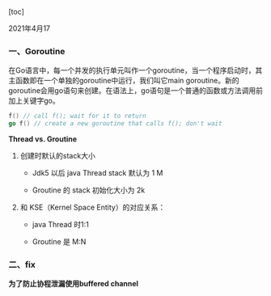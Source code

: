 [toc]

2021年4月17

### 一、Goroutine

在Go语言中，每一个并发的执行单元叫作一个goroutine，当一个程序启动时，其主函数即在一个单独的goroutine中运行，我们叫它main goroutine。新的 goroutine会用go语句来创建。在语法上，go语句是一个普通的函数或方法调用前加上关键字go。

```go
f() // call f(); wait for it to return
go f() // create a new goroutine that calls f(); don't wait
```

**Thread vs. Groutine**

1. 创建时默认的stack大小

   - Jdk5 以后 java Thread stack 默认为 1 M

   - Groutine 的 stack 初始化大小为 2k

2. 和 KSE（Kernel Space Entity）的对应关系：

   - java Thread 时1:1

   - Groutine 是 M:N



### 二、fix 

**为了防止协程泄漏使用buffered channel**
